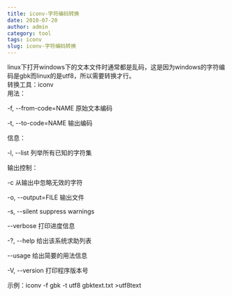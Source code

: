 ```yaml
---
title: iconv-字符编码转换
date: 2010-07-20
author: admin
category: tool
tags: iconv
slug: iconv-字符编码转换
---
```


linux下打开windows下的文本文件时通常都是乱码，这是因为windows的字符编码是gbk而linux的是utf8，所以需要转换才行。  
转换工具：iconv  
用法：

-f, --from-code=NAME 原始文本编码

-t, --to-code=NAME 输出编码

信息：

-l, --list 列举所有已知的字符集

输出控制：

-c 从输出中忽略无效的字符

-o, --output=FILE 输出文件

-s, --silent suppress warnings

--verbose 打印进度信息

-?, --help 给出该系统求助列表

--usage 给出简要的用法信息

-V, --version 打印程序版本号

示例：iconv -f gbk -t utf8 gbktext.txt \>utf8text
